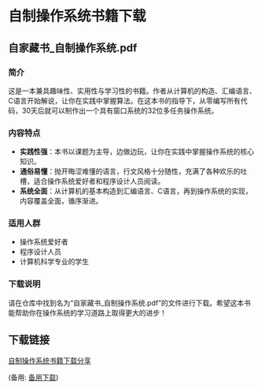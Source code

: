 # 自制操作系统书籍下载

## 自家藏书_自制操作系统.pdf

### 简介

这是一本兼具趣味性、实用性与学习性的书籍。作者从计算机的构造、汇编语言、C语言开始解说，让你在实践中掌握算法。在这本书的指导下，从零编写所有代码，30天后就可以制作出一个具有窗口系统的32位多任务操作系统。

### 内容特点

- **实践性强**：本书以课题为主导，边做边玩，让你在实践中掌握操作系统的核心知识。
- **通俗易懂**：抛开晦涩难懂的语言，行文风格十分随性，充满了各种欢乐的吐槽，适合操作系统爱好者和程序设计人员阅读。
- **系统全面**：从计算机的基本构造到汇编语言、C语言，再到操作系统的实现，内容覆盖全面，循序渐进。

### 适用人群

- 操作系统爱好者
- 程序设计人员
- 计算机科学专业的学生

### 下载说明

请在仓库中找到名为“自家藏书_自制操作系统.pdf”的文件进行下载。希望这本书能帮助你在操作系统的学习道路上取得更大的进步！

## 下载链接
[自制操作系统书籍下载分享](https://pan.quark.cn/s/cf386e8bd676) 

(备用: [备用下载](https://pan.baidu.com/s/1wAaD4eVIOmYJJ9fyX4V2bA?pwd=zhzg))
